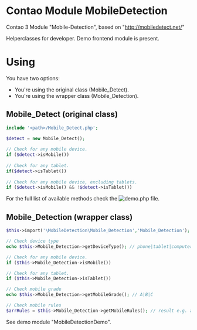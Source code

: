 Contao Module MobileDetection
=============================

Contao 3 Module "Mobile-Detection", based on "http://mobiledetect.net/"

Helperclasses for developer. Demo frontend module is present.

Using
=====

You have two options:
* You're using the original class (Mobile_Detect).
* You're using the wrapper class (Mobile_Detection).

## Mobile_Detect (original class)
```php
include '<path>/Mobile_Detect.php';

$detect = new Mobile_Detect();
 
// Check for any mobile device.
if ($detect->isMobile())
 
// Check for any tablet.
if($detect->isTablet())
 
// Check for any mobile device, excluding tablets.
if ($detect->isMobile() && !$detect->isTablet())
```
For the full list of available methods check the ![demo.php](https://github.com/serbanghita/Mobile-Detect) file.

## Mobile_Detection (wrapper class)
```php
$this->import('\MobileDetection\Mobile_Detection','Mobile_Detection');

// Check device type
echo $this->Mobile_Detection->getDeviceType(); // phone|tablet|computer

// Check for any mobile device.
if ($this->Mobile_Detection->isMobile())

// Check for any tablet.
if ($this->Mobile_Detection->isTablet())

// Check mobile grade
echo $this->Mobile_Detection->getMobileGrade(); // A|B|C

// Check mobile rules
$arrRules = $this->Mobile_Detection->getMobileRules(); // result e.g. array('SamsungTablet','AndroidOS','Safari')
```
See demo module "MobileDetectionDemo".

